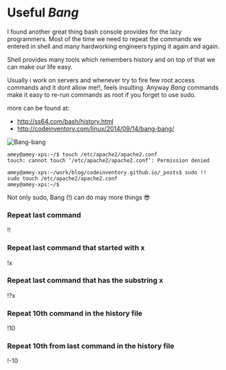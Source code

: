 # Useful *Bang*

I found another great thing bash console provides for the lazy programmers. Most of the time we need to repeat the commands we entered in shell and many hardworking engineers typing it again and again.

Shell provides many tools which remembers history and on top of that we can make our life easy.

Usually i work on servers and whenever try to fire few root access commands and it dont allow me!!, feels insulting. Anyway _Bang_ commands make it easy to re-run commands as root if you forget to use sudo.

more can be found at:

+ http://ss64.com/bash/history.html
+ http://codeinventory.com/linux/2014/09/14/bang-bang/

![Bang-bang](http://codeinventory.com/images/bang-bang.jpg)

```
amey@amey-xps:~/$ touch /etc/apache2/apache2.conf 
touch: cannot touch ‘/etc/apache2/apache2.conf’: Permission denied

amey@amey-xps:~/work/blog/codeinventory.github.io/_posts$ sudo !!
sudo touch /etc/apache2/apache2.conf 
amey@amey-xps:~/$
```

Not only sudo, Bang (!) can do may more things :sunglasses:

### Repeat last command
!!

### Repeat last command that started with x
!x

### Repeat last command that has the substring x
!?x

### Repeat 10th command in the history file
!10

### Repeat 10th from last command in the history file
!-10
